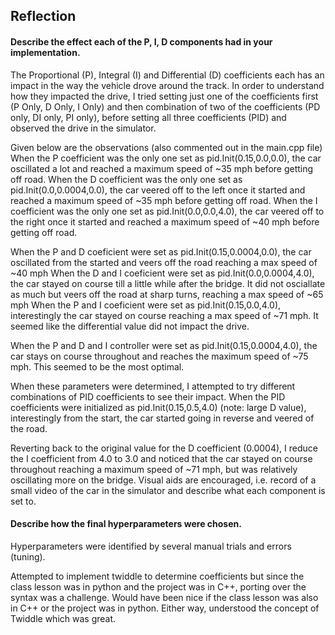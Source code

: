 ## Reflection

#### Describe the effect each of the P, I, D components had in your implementation.

The Proportional (P), Integral (I) and Differential (D) coefficients each has an impact in the way the vehicle drove around the track. 
In order to understand how they impacted the drive, I tried setting just one of the coefficients first (P Only, D Only, I Only) and then combination of two of the coefficients (PD only, DI only, PI only), before setting all three coefficients (PID) and observed the drive in the simulator. 

Given below are the observations (also commented out in the main.cpp file)
When the P coefficient was the only one set as pid.Init(0.15,0.0,0.0), the car oscillated a lot and reached a maximum speed of ~35 mph before getting off road.
When the D coefficient was the only one set as pid.Init(0.0,0.0004,0.0), the car veered off to the left once it started and reached a maximum speed of ~35 mph before getting off road.
When the I coefficient was the only one set as pid.Init(0.0,0.0,4.0), the car veered off to the right once it started and reached a maximum speed of ~40 mph before getting off road.

When the P and D coeficient were set as pid.Init(0.15,0.0004,0.0), the car oscillated from the started and veers off the road reaching a max speed of ~40 mph 
When the D and I coeficient were set as pid.Init(0.0,0.0004,4.0), the car stayed on course till a little while after the bridge. It did not osciallate as much but veers off the road at sharp turns, reaching a max speed of ~65 mph
When the P and I coeficient were set as pid.Init(0.15,0.0,4.0), interestingly the car stayed on course reaching a max speed of ~71 mph. It seemed like the differential value did not impact the drive. 

When the P and D and I controller were set as pid.Init(0.15,0.0004,4.0), the car stays on course throughout and reaches the maximum speed of ~75 mph. This seemed to be the most optimal.

When these parameters were determined, I attempted to try different combinations of PID coefficients to see their impact.
When the PID coefficients were initialized as pid.Init(0.15,0.5,4.0) (note: large D value), interestingly from the start, the car started going in reverse and veered of the road. 

Reverting back to the original value for the D coefficient (0.0004), I reduce the I coefficient from 4.0 to 3.0 and noticed that the car stayed on course throughout reaching a maximum speed of ~71 mph, but was relatively oscillating more on the bridge. 
Visual aids are encouraged, i.e. record of a small video of the car in the simulator and describe what each component is set to.

#### Describe how the final hyperparameters were chosen. 

Hyperparameters were identified by several manual trials and errors (tuning). 

Attempted to implement twiddle to determine coefficients but since the class lesson was in python and the project was in C++, porting over the syntax was a challenge. Would have been nice if the class lesson was also in C++ or the project was in python. Either way, understood the concept of Twiddle which was great. 
